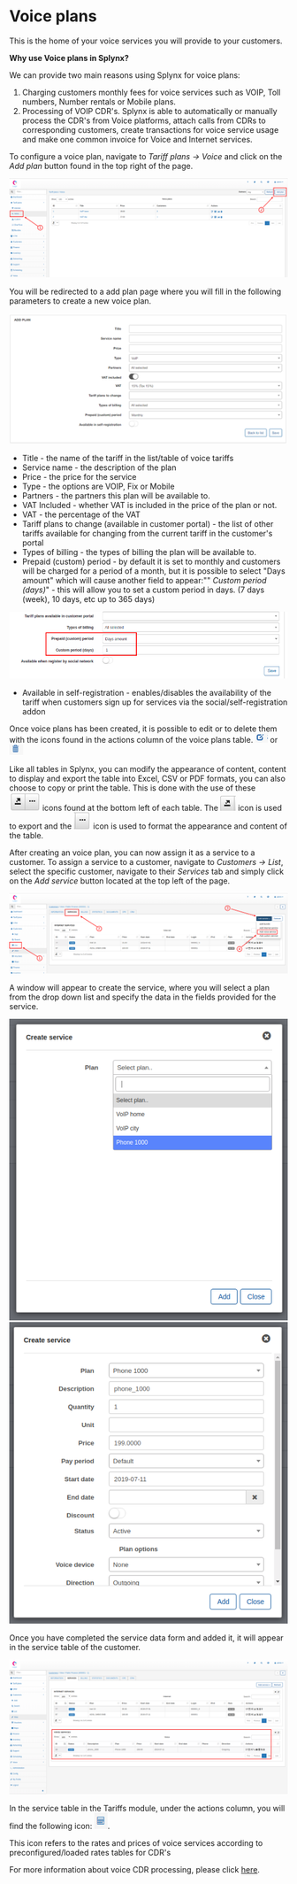 Voice plans
===========

This is the home of your voice services you will provide to your customers.

**Why use Voice plans in Splynx?**

We can provide two main reasons using Splynx for voice plans:

1. Charging customers monthly fees for voice services such as VOIP, Toll numbers, Number rentals or Mobile plans.
2. Processing of VOIP CDR's. Splynx is able to automatically or manually process the CDR's from Voice platforms, attach calls from CDRs to corresponding customers, create transactions for voice service usage and make one common invoice for Voice and Internet services.

To configure a voice plan, navigate to _Tariff plans → Voice_ and click on the _Add plan_ button found in the top right of the page.

![voice_addplan.png](voice_addplan.png)

You will be redirected to a add plan page where you will fill in the following parameters to create a new voice plan.

![Add Voice Plan](voice_addnew.png)

* Title - the name of the tariff in the list/table of voice tariffs
* Service name - the description of the plan
* Price - the price for the service
* Type - the options are VOIP, Fix or Mobile
* Partners - the partners this plan will be available to.
* VAT Included - whether VAT is included in the price of the plan or not.
* VAT - the percentage of the VAT
* Tariff plans to change (available in customer portal) - the list of other tariffs available for changing from the current tariff in the customer's portal
* Types of billing - the types of billing the plan will be available to.
* Prepaid (custom) period - by default it is set to monthly and customers will be charged for a period of a month, but it is possible to select "Days amount" which will cause another field to appear:"" _Custom period (days)_" - this will allow you to set a custom period in days. (7 days (week), 10 days, etc up to 365 days)

![prepaid_custom.png](prepaid_custom.png)

* Available in self-registration -  enables/disables the availability of the tariff when customers sign up for services via the social/self-registration addon

Once voice plans has been created, it is possible to edit or to delete them with the icons found in the actions column of the voice plans table.  <icon class="image-icon">![edit.png](edit.png)</icon> or <icon class="image-icon">![delete.png](delete.png)</icon>

Like all tables in Splynx, you can modify the appearance of content, content to display and export the table into Excel, CSV or PDF formats, you can also choose to copy or print the table. This is done with the use of these <icon class="image-icon">![symbolsbottomleft.png](symbolsbottomleft.png)</icon>  icons found at the bottom left of each table. The <icon class="image-icon">![esportaformati.png](esportaformati.png)</icon> icon is used to export and the   <icon class="image-icon">![modifytheview.png](modifytheview.png)</icon> icon is used to format the appearance and content of the table.

After creating an voice plan, you can now assign it as a service to a customer. To assign a service to a customer, navigate to _Customers → List_, select the specific customer, navigate to their _Services_ tab and simply click on the *Add service* button located at the top left of the page.

![voiceservices.png](voiceservices.png)

A window will appear to create the service, where you will select a plan from the drop down list and specify the data in the fields provided for the service.

![createvoice_service.png](createvoice_service.png) ![createvoice1000.png](createvoice1000.png)

Once you have completed the service data form and added it, it will appear in the service table of the customer.

![Voice_servicestable.png](Voice_servicestable.png)

In the service table in the Tariffs module, under the actions column, you will find the following icon: <icon class="image-icon">![Voice pricing](voice_pricing.png)</icon>.

This icon refers to the rates and prices of voice services according to preconfigured/loaded rates tables for CDR's

For more information about voice CDR processing, please click [here](voice/voice.md).
